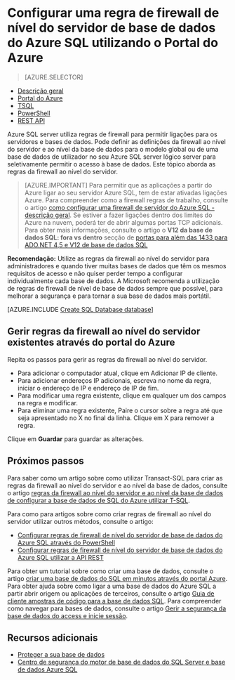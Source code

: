 <properties
    pageTitle="Configurar uma regra da firewall ao nível do servidor de base de dados SQL | Microsoft Azure"
    description="Saiba como configurar a firewall para endereços IP aceder Azure SQL server."
    services="sql-database"
    documentationCenter=""
    authors="BYHAM"
    manager="jhubbard"
    editor=""/>


<tags
    ms.service="sql-database"
    ms.workload="data-management"
    ms.tgt_pltfrm="na"
    ms.devlang="dotnet"
    ms.topic="article" 
    ms.date="08/30/2016"
    ms.author="rickbyh;carlrab"/>


# <a name="configure-an-azure-sql-database-server-level-firewall-rule-using-the-azure-portal"></a>Configurar uma regra de firewall de nível do servidor de base de dados do Azure SQL utilizando o Portal do Azure


> [AZURE.SELECTOR]
- [Descrição geral](sql-database-firewall-configure.md)
- [Portal do Azure](sql-database-configure-firewall-settings.md)
- [TSQL](sql-database-configure-firewall-settings-tsql.md)
- [PowerShell](sql-database-configure-firewall-settings-powershell.md)
- [REST API](sql-database-configure-firewall-settings-rest.md)

Azure SQL server utiliza regras de firewall para permitir ligações para os servidores e bases de dados. Pode definir as definições da firewall ao nível do servidor e ao nível da base de dados para o modelo global ou de uma base de dados de utilizador no seu Azure SQL server lógico server para seletivamente permitir o acesso à base de dados. Este tópico aborda as regras da firewall ao nível do servidor.

> [AZURE.IMPORTANT] Para permitir que as aplicações a partir do Azure ligar ao seu servidor Azure SQL, tem de estar ativadas ligações Azure. Para compreender como a firewall regras de trabalho, consulte o artigo [como configurar uma firewall de servidor do Azure SQL \- descrição geral](sql-database-firewall-configure.md). Se estiver a fazer ligações dentro dos limites do Azure na nuvem, poderá ter de abrir algumas portas TCP adicionais. Para obter mais informações, consulte o artigo o **V12 da base de dados SQL: fora vs dentro** secção de [portas para além das 1433 para ADO.NET 4,5 e V12 de base de dados SQL](sql-database-develop-direct-route-ports-adonet-v12.md)

**Recomendação:** Utilize as regras da firewall ao nível do servidor para administradores e quando tiver muitas bases de dados que têm os mesmos requisitos de acesso e não quiser perder tempo a configurar individualmente cada base de dados. A Microsoft recomenda a utilização de regras de firewall de nível de base de dados sempre que possível, para melhorar a segurança e para tornar a sua base de dados mais portátil.

[AZURE.INCLUDE [Create SQL Database database](../../includes/sql-database-create-new-server-firewall-portal.md)]

## <a name="manage-existing-server-level-firewall-rules-through-the-azure-portal"></a>Gerir regras da firewall ao nível do servidor existentes através do portal do Azure

Repita os passos para gerir as regras da firewall ao nível do servidor.

- Para adicionar o computador atual, clique em Adicionar IP de cliente.
- Para adicionar endereços IP adicionais, escreva no nome da regra, iniciar o endereço de IP e endereço de IP de fim.
- Para modificar uma regra existente, clique em qualquer um dos campos na regra e modificar.
- Para eliminar uma regra existente, Paire o cursor sobre a regra até que seja apresentado no X no final da linha. Clique em X para remover a regra.

Clique em **Guardar** para guardar as alterações.

## <a name="next-steps"></a>Próximos passos

Para saber como um artigo sobre como utilizar Transact-SQL para criar as regras da firewall ao nível do servidor e ao nível da base de dados, consulte o artigo [regras da firewall ao nível do servidor e ao nível da base de dados de configurar a base de dados de SQL do Azure utilizar T-SQL](sql-database-configure-firewall-settings-tsql.md). 

Para como para artigos sobre como criar regras de firewall ao nível do servidor utilizar outros métodos, consulte o artigo: 

- [Configurar regras de firewall de nível do servidor de base de dados do Azure SQL através do PowerShell](sql-database-configure-firewall-settings-powershell.md)
- [Configurar regras de firewall de nível do servidor de base de dados do Azure SQL utilizar a API REST](sql-database-configure-firewall-settings-rest.md)

Para obter um tutorial sobre como criar uma base de dados, consulte o artigo [criar uma base de dados do SQL em minutos através do portal Azure](sql-database-get-started.md).
Para obter ajuda sobre como ligar a uma base de dados do Azure SQL a partir abrir origem ou aplicações de terceiros, consulte o artigo [Guia de cliente amostras de código para a base de dados SQL](https://msdn.microsoft.com/library/azure/ee336282.aspx).
Para compreender como navegar para bases de dados, consulte o artigo [Gerir a segurança da base de dados do access e inicie sessão](https://msdn.microsoft.com/library/azure/ee336235.aspx).


## <a name="additional-resources"></a>Recursos adicionais

- [Proteger a sua base de dados](sql-database-security.md)
- [Centro de segurança do motor de base de dados do SQL Server e base de dados Azure SQL](https://msdn.microsoft.com/library/bb510589)


<!--Image references-->
[1]: ./media/sql-database-configure-firewall-settings/AzurePortalBrowseForFirewall.png
[2]: ./media/sql-database-configure-firewall-settings/AzurePortalFirewallSettings.png
<!--anchors-->

 

